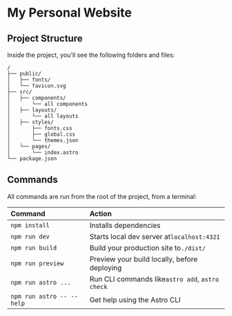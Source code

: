 # My Personal Website

## Project Structure

Inside the project, you'll see the following folders and files:

```text
/
├── public/
│   ├── fonts/
│   └── favicon.svg
├── src/
│   ├── components/
│       └── all components
│   ├── layouts/
│       └── all layouts
│   ├── styles/
│       ├── fonts.css
│       ├── global.css
│       └── themes.json
│   └── pages/
│       └── index.astro
└── package.json
```

## Commands

All commands are run from the root of the project, from a terminal:


| Command                   | Action                                          |
| :------------------------ | :---------------------------------------------- |
| `npm install`             | Installs dependencies                           |
| `npm run dev`             | Starts local dev server at`localhost:4321`      |
| `npm run build`           | Build your production site to`./dist/`          |
| `npm run preview`         | Preview your build locally, before deploying    |
| `npm run astro ...`       | Run CLI commands like`astro add`, `astro check` |
| `npm run astro -- --help` | Get help using the Astro CLI                    |
